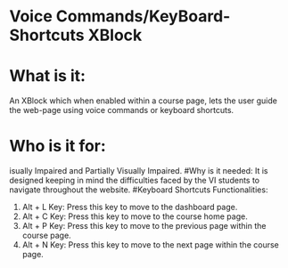 # Voice Commands/KeyBoard-Shortcuts XBlock
# What is it: 
An XBlock which when enabled within a course page, lets the user guide the web-page using voice commands or keyboard shortcuts.
# Who is it for: 
isually Impaired and Partially Visually Impaired. 
#Why is it needed: 
It is designed keeping in mind the difficulties faced by the VI students to navigate throughout the website.
#Keyboard Shortcuts Functionalities:
1. Alt + L Key: Press this key to move to the dashboard page.
2. Alt + C Key: Press this key to move to the course home page.
3. Alt + P Key: Press this key to move to the previous page within the course page.
4. Alt + N Key: Press this key to move to the next page within the course page.


